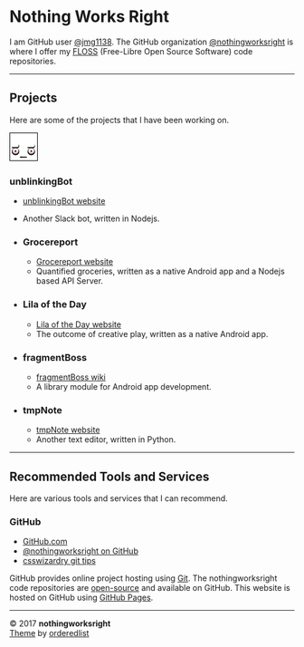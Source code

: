 # Nothing Works Right  

I am GitHub user [@jmg1138](https://github.com/jmg1138). The GitHub organization [@nothingworksright](https://github.com/nothingworksright) is where I offer my [FLOSS](https://www.gnu.org/philosophy/floss-and-foss.en.html) (Free-Libre Open Source Software) code repositories.  

___

## Projects  

Here are some of the projects that I have been working on.  

![unblinkingBot logo](img/unblinkingbot_50x50.png)  
### unblinkingBot  
  - [unblinkingBot website](https://www.unblinkingBot.com)
  - Another Slack bot, written in Nodejs.

- ### Grocereport  
  - [Grocereport website](http://www.Grocereport.com)  
  - Quantified groceries, written as a native Android app and a Nodejs based API Server.  

- ### Lila of the Day  
  - [Lila of the Day website](http://www.LilaOfTheDay.com)  
  - The outcome of creative play, written as a native Android app.  

- ### fragmentBoss  
  - [fragmentBoss wiki](https://github.com/nothingworksright/fragmentBoss/wiki)  
  - A library module for Android app development.  

- ### tmpNote  
  - [tmpNote website](http://tmpnote.com/)  
  - Another text editor, written in Python.  

___

## Recommended Tools and Services  

Here are various tools and services that I can recommend.  

### GitHub  

- [GitHub.com](https://github.com/)  
- [@nothingworksright on GitHub](https://github.com/nothingworksright)  
- [csswizardry git tips](https://github.com/csswizardry/csswizardry.github.com/issues/66)  

GitHub provides online project hosting using [Git](https://github.com/git). The nothingworksright code repositories are [open-source](https://github.com/open-source) and available on GitHub. This website is hosted on GitHub using [GitHub Pages](https://pages.github.com/).  

___

&copy; 2017 __nothingworksright__  
[Theme](https://github.com/orderedlist/minimal) by [orderedlist](https://github.com/orderedlist)  
